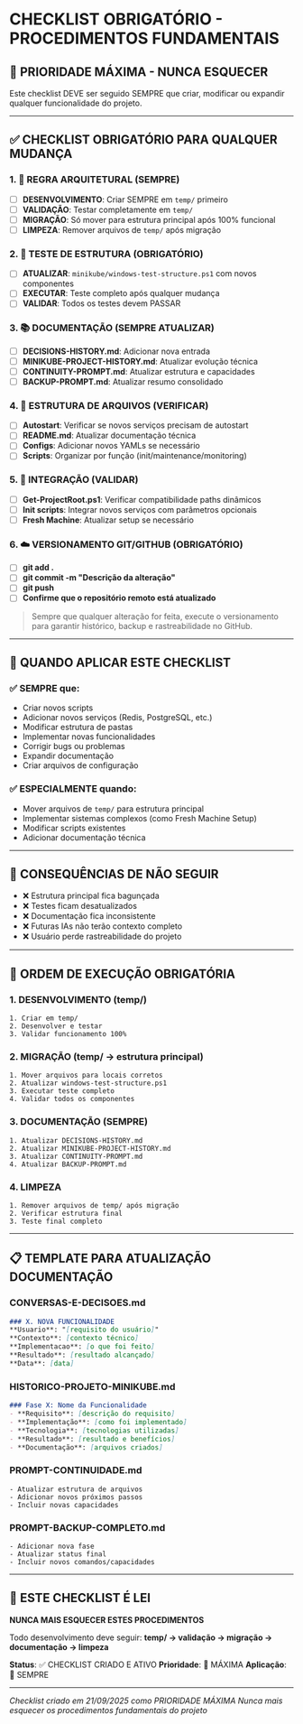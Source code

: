 # CHECKLIST OBRIGATÓRIO - PROCEDIMENTOS FUNDAMENTAIS

## 🚨 PRIORIDADE MÁXIMA - NUNCA ESQUECER

Este checklist DEVE ser seguido SEMPRE que criar, modificar ou expandir qualquer funcionalidade do projeto.

---

## ✅ CHECKLIST OBRIGATÓRIO PARA QUALQUER MUDANÇA

### 1. 📁 REGRA ARQUITETURAL (SEMPRE)
- [ ] **DESENVOLVIMENTO**: Criar SEMPRE em `temp/` primeiro
- [ ] **VALIDAÇÃO**: Testar completamente em `temp/`
- [ ] **MIGRAÇÃO**: Só mover para estrutura principal após 100% funcional
- [ ] **LIMPEZA**: Remover arquivos de `temp/` após migração

### 2. 🧪 TESTE DE ESTRUTURA (OBRIGATÓRIO)
- [ ] **ATUALIZAR**: `minikube/windows-test-structure.ps1` com novos componentes
- [ ] **EXECUTAR**: Teste completo após qualquer mudança
- [ ] **VALIDAR**: Todos os testes devem PASSAR

### 3. 📚 DOCUMENTAÇÃO (SEMPRE ATUALIZAR)
- [ ] **DECISIONS-HISTORY.md**: Adicionar nova entrada
- [ ] **MINIKUBE-PROJECT-HISTORY.md**: Atualizar evolução técnica
- [ ] **CONTINUITY-PROMPT.md**: Atualizar estrutura e capacidades
- [ ] **BACKUP-PROMPT.md**: Atualizar resumo consolidado

### 4. 📂 ESTRUTURA DE ARQUIVOS (VERIFICAR)
- [ ] **Autostart**: Verificar se novos serviços precisam de autostart
- [ ] **README.md**: Atualizar documentação técnica
- [ ] **Configs**: Adicionar novos YAMLs se necessário
- [ ] **Scripts**: Organizar por função (init/maintenance/monitoring)

### 5. 🔄 INTEGRAÇÃO (VALIDAR)
- [ ] **Get-ProjectRoot.ps1**: Verificar compatibilidade paths dinâmicos
- [ ] **Init scripts**: Integrar novos serviços com parâmetros opcionais
- [ ] **Fresh Machine**: Atualizar setup se necessário

### 6. ☁️ VERSIONAMENTO GIT/GITHUB (OBRIGATÓRIO)
- [ ] **git add .**
- [ ] **git commit -m "Descrição da alteração"**
- [ ] **git push**
- [ ] **Confirme que o repositório remoto está atualizado**

> Sempre que qualquer alteração for feita, execute o versionamento para garantir histórico, backup e rastreabilidade no GitHub.

---

## 🎯 QUANDO APLICAR ESTE CHECKLIST

### ✅ SEMPRE que:
- Criar novos scripts
- Adicionar novos serviços (Redis, PostgreSQL, etc.)
- Modificar estrutura de pastas
- Implementar novas funcionalidades
- Corrigir bugs ou problemas
- Expandir documentação
- Criar arquivos de configuração

### ✅ ESPECIALMENTE quando:
- Mover arquivos de `temp/` para estrutura principal
- Implementar sistemas complexos (como Fresh Machine Setup)
- Modificar scripts existentes
- Adicionar documentação técnica

---

## 🚨 CONSEQUÊNCIAS DE NÃO SEGUIR

- ❌ Estrutura principal fica bagunçada
- ❌ Testes ficam desatualizados
- ❌ Documentação fica inconsistente
- ❌ Futuras IAs não terão contexto completo
- ❌ Usuário perde rastreabilidade do projeto

---

## 🎯 ORDEM DE EXECUÇÃO OBRIGATÓRIA

### 1. DESENVOLVIMENTO (temp/)
```
1. Criar em temp/
2. Desenvolver e testar
3. Validar funcionamento 100%
```

### 2. MIGRAÇÃO (temp/ → estrutura principal)
```
1. Mover arquivos para locais corretos
2. Atualizar windows-test-structure.ps1
3. Executar teste completo
4. Validar todos os componentes
```

### 3. DOCUMENTAÇÃO (SEMPRE)
```
1. Atualizar DECISIONS-HISTORY.md
2. Atualizar MINIKUBE-PROJECT-HISTORY.md
3. Atualizar CONTINUITY-PROMPT.md
4. Atualizar BACKUP-PROMPT.md
```

### 4. LIMPEZA
```
1. Remover arquivos de temp/ após migração
2. Verificar estrutura final
3. Teste final completo
```

---

## 📋 TEMPLATE PARA ATUALIZAÇÃO DOCUMENTAÇÃO

### CONVERSAS-E-DECISOES.md
```markdown
### X. NOVA FUNCIONALIDADE
**Usuario**: "[requisito do usuário]"
**Contexto**: [contexto técnico]
**Implementacao**: [o que foi feito]
**Resultado**: [resultado alcançado]
**Data**: [data]
```

### HISTORICO-PROJETO-MINIKUBE.md
```markdown
### Fase X: Nome da Funcionalidade
- **Requisito**: [descrição do requisito]
- **Implementação**: [como foi implementado]
- **Tecnologia**: [tecnologias utilizadas]
- **Resultado**: [resultado e benefícios]
- **Documentação**: [arquivos criados]
```

### PROMPT-CONTINUIDADE.md
```
- Atualizar estrutura de arquivos
- Adicionar novos próximos passos
- Incluir novas capacidades
```

### PROMPT-BACKUP-COMPLETO.md
```
- Adicionar nova fase
- Atualizar status final
- Incluir novos comandos/capacidades
```

---

## 🎯 ESTE CHECKLIST É LEI

**NUNCA MAIS ESQUECER ESTES PROCEDIMENTOS**

Todo desenvolvimento deve seguir:
**temp/ → validação → migração → documentação → limpeza**

**Status**: ✅ CHECKLIST CRIADO E ATIVO
**Prioridade**: 🚨 MÁXIMA
**Aplicação**: 🔄 SEMPRE

---

*Checklist criado em 21/09/2025 como PRIORIDADE MÁXIMA*
*Nunca mais esquecer os procedimentos fundamentais do projeto*